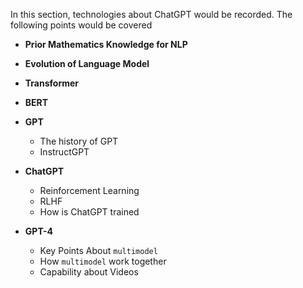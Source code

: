 
In this section, technologies about ChatGPT would be recorded. The following points would be covered 

* **Prior Mathematics Knowledge for NLP**
* **Evolution of Language Model**
* **Transformer**
* **BERT** 
* **GPT**
    * The history of GPT
    * InstructGPT
* **ChatGPT**
    * Reinforcement Learning
    * RLHF
    * How is ChatGPT trained

* **GPT-4**
    * Key Points About `multimodel`
    * How `multimodel` work together
    * Capability about Videos

